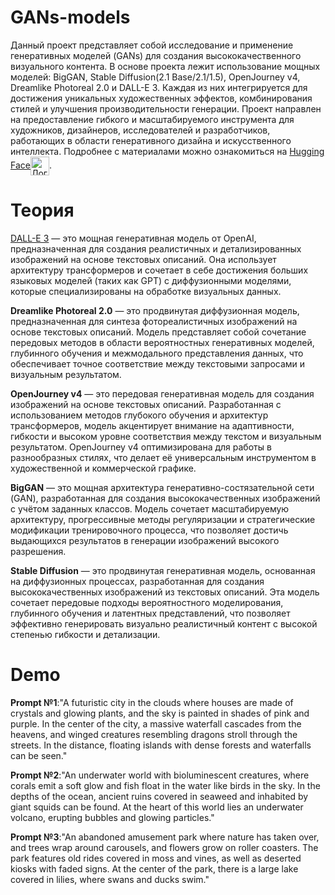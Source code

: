# GANs-models
Данный проект представляет собой исследование и применение генеративных моделей (GANs) для создания высококачественного визуального контента. В основе проекта лежит использование мощных моделей: BigGAN, Stable Diffusion(2.1 Base/2.1/1.5), OpenJourney v4, Dreamlike Photoreal 2.0 и DALL-E 3. Каждая из них интегрируется для достижения уникальных художественных эффектов, комбинирования стилей и улучшения производительности генерации.
Проект направлен на предоставление гибкого и масштабируемого инструмента для художников, дизайнеров, исследователей и разработчиков, работающих в области генеративного дизайна и искусственного интеллекта. Подробнее с материалами можно ознакомиться на [Hugging Face](https://huggingface.co/)<img src="https://huggingface.co/front/assets/huggingface_logo-noborder.svg" alt="Логотип Hugging Face" width="30px" height="30px" align="center">.

# Теория
[DALL-E 3](https://huggingface.co/ehristoforu/dalle-3-xl-v2) — это мощная генеративная модель от OpenAI, предназначенная для создания реалистичных и детализированных изображений на основе текстовых описаний. Она использует архитектуру трансформеров и сочетает в себе достижения больших языковых моделей (таких как GPT) с диффузионными моделями, которые специализированы на обработке визуальных данных.

<strong>Dreamlike Photoreal 2.0</strong> — это продвинутая диффузионная модель, предназначенная для синтеза фотореалистичных изображений на основе текстовых описаний. Модель представляет собой сочетание передовых методов в области вероятностных генеративных моделей, глубинного обучения и межмодального представления данных, что обеспечивает точное соответствие между текстовыми запросами и визуальным результатом.

<strong>OpenJourney v4</strong> — это передовая генеративная модель для создания изображений на основе текстовых описаний. Разработанная с использованием методов глубокого обучения и архитектур трансформеров, модель акцентирует внимание на адаптивности, гибкости и высоком уровне соответствия между текстом и визуальным результатом. OpenJourney v4 оптимизирована для работы в разнообразных стилях, что делает её универсальным инструментом в художественной и коммерческой графике.

<strong>BigGAN</strong> — это мощная архитектура генеративно-состязательной сети (GAN), разработанная для создания высококачественных изображений с учётом заданных классов. Модель сочетает масштабируемую архитектуру, прогрессивные методы регуляризации и стратегические модификации тренировочного процесса, что позволяет достичь выдающихся результатов в генерации изображений высокого разрешения.

<strong>Stable Diffusion</strong> — это продвинутая генеративная модель, основанная на диффузионных процессах, разработанная для создания высококачественных изображений из текстовых описаний. Эта модель сочетает передовые подходы вероятностного моделирования, глубинного обучения и латентных представлений, что позволяет эффективно генерировать визуально реалистичный контент с высокой степенью гибкости и детализации.

# Demo
<strong>Prompt №1</strong>:"A futuristic city in the clouds where houses are made of crystals and glowing plants, and the sky is painted in shades of pink and purple. In the center of the city, a massive waterfall cascades from the heavens, and winged creatures resembling dragons stroll through the streets. In the distance, floating islands with dense forests and waterfalls can be seen."

<strong>Prompt №2</strong>:"An underwater world with bioluminescent creatures, where corals emit a soft glow and fish float in the water like birds in the sky. In the depths of the ocean, ancient ruins covered in seaweed and inhabited by giant squids can be found. At the heart of this world lies an underwater volcano, erupting bubbles and glowing particles."

<strong>Prompt №3</strong>:"An abandoned amusement park where nature has taken over, and trees wrap around carousels, and flowers grow on roller coasters. The park features old rides covered in moss and vines, as well as deserted kiosks with faded signs. At the center of the park, there is a large lake covered in lilies, where swans and ducks swim."
